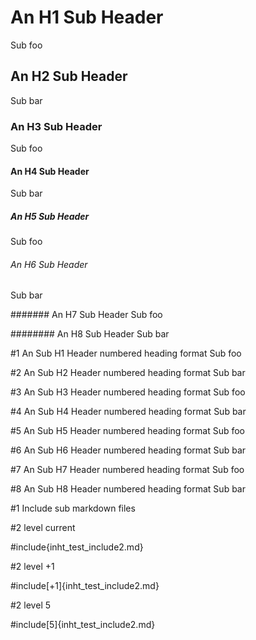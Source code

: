 # An H1 Sub Header
Sub foo

## An H2 Sub Header
Sub bar

### An H3 Sub Header
Sub foo

#### An H4 Sub Header
Sub bar

##### An H5 Sub Header
Sub foo

###### An H6 Sub Header
Sub bar

####### An H7 Sub Header
Sub foo

######## An H8 Sub Header
Sub bar

<!-- ======================================= -->
#1 An Sub H1 Header numbered heading format
Sub foo

#2 An Sub H2 Header numbered heading format
Sub bar

#3 An Sub H3 Header numbered heading format
Sub foo

#4 An Sub H4 Header numbered heading format
Sub bar

#5 An Sub H5 Header numbered heading format
Sub foo

#6 An Sub H6 Header numbered heading format
Sub bar

#7 An Sub H7 Header numbered heading format
Sub foo

#8 An Sub H8 Header numbered heading format
Sub bar

<!-- ======================================= -->
#1 Include sub markdown files

#2 level current

#include{inht_test_include2.md}

#2 level +1

#include[+1]{inht_test_include2.md}

#2 level 5

#include[5]{inht_test_include2.md}

